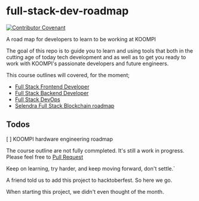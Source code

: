 # full-stack-dev-roadmap
[![Contributor Covenant](https://img.shields.io/badge/Contributor%20Covenant-v2.0%20adopted-ff69b4.svg)](code_of_conduct.md)

A road map for developers to learn to be working at KOOMPI

The goal of this repo is to guide you to learn and using tools that both in the cutting age of today tech development and as well as to get you ready to work with KOOMPI's passionate developers and future engineers.

This course outlines will covered, for the moment; 

- [Full Stack Frontend Developer](./cs-full-stack/frontend.md)
- [Full Stack Backend Developer](./cs-full-stack/backend.md)
- [Full Stack DevOps](./cs-full-stack/devops.md)
- [Selendra Full Stack Blockchain roadmap](./blockchain/README.md)

## Todos
[ ] KOOMPI hardware engineering roadmap

The course outline are not fully commpleted. It's still a work in progress. Please feel free to [Pull Request](https://github.com/koompi/full-stack-roadmap/pulls)

Keep on learning, try harder, and keep moving forward, don't settle.`

A friend told us to add this project to hacktoberfest. So here we go. 

When starting this project, we didn't even thought of the month. 
